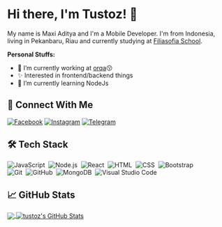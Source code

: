 
# Hi there, I'm Tustoz! &#x1F44B;
My name is Maxi Aditya and I'm a Mobile Developer. I'm from Indonesia, living in Pekanbaru, Riau and currently studying at [Filiasofia School](https://filiasofia.sch.id).

**Personal Stuffs:**
- 🔭 I’m currently working at [orqa](https://github.com/orqaid):kissing:
- &#x2728; Interested in frontend/backend things
- 🌱 I’m currently learning NodeJs

<!--
## &#x1F527; Technologies & Tools
[![Operating System](https://img.shields.io/badge/OS-Linux-%23FEBD16?style=for-the-badge&logoColor=white&logo=linux)](https://github.com/tustoz)
[![Code Editor](https://img.shields.io/badge/%20IDE-VS_Code-%230078d7?style=for-the-badge&logoColor=white&logo=visual-studio-code)](https://github.com/tustoz)
[![Front End](https://img.shields.io/badge/HTML5-%23e34c26?style=for-the-badge&logoColor=white&logo=html5)](https://github.com/tustoz)
[![Front End](https://img.shields.io/badge/CSS3-%23264de4?style=for-the-badge&logoColor=white&logo=css3)](https://github.com/tustoz)
[![Front End](https://img.shields.io/badge/JQuery-%230769ad?style=for-the-badge&logoColor=white&logo=jquery)](https://github.com/tustoz)
[![Front End](https://img.shields.io/badge/SCSS-%23c69?style=for-the-badge&logoColor=white&logo=sass)](https://github.com/tustoz)
[![Front End](https://img.shields.io/badge/Bootstrap-%23563d7c?style=for-the-badge&logoColor=white&logo=bootstrap)](https://github.com/tustoz)
[![Language](https://img.shields.io/badge/Code-PHP-%238993be?style=for-the-badge&logoColor=white&logo=php)](https://github.com/tustoz)
[![Language](https://img.shields.io/badge/Code-Java-%23f89820?style=for-the-badge&logoColor=white&logo=java)](https://github.com/tustoz)
[![Language](https://img.shields.io/badge/Code-JavaScript-%23f0db4f?style=for-the-badge&logoColor=white&logo=javascript)](https://github.com/tustoz)
[![Language](https://img.shields.io/badge/Code-TypeScript-%23007acc?style=for-the-badge&logoColor=white&logo=typescript)](https://github.com/tustoz)
[![Language](https://img.shields.io/badge/CodeIgniter-%23dd4814?style=for-the-badge&logoColor=white&logo=codeigniter)](https://github.com/tustoz)
[![Language](https://img.shields.io/badge/Firebase-%23FFA611?style=for-the-badge&logoColor=white&logo=firebase)](https://github.com/tustoz)
[![Language](https://img.shields.io/badge/Ionic-%23498AFF?style=for-the-badge&logoColor=white&logo=ionic)](https://github.com/tustoz)
[![Language](https://img.shields.io/badge/Angular-%23dd1b16?style=for-the-badge&logoColor=white&logo=angular)](https://github.com/tustoz)
[![Language](https://img.shields.io/badge/Shell-Bash-%234eaa25?style=for-the-badge&logoColor=white&logo=gnu-bash)](https://github.com/tustoz)
[![Language](https://img.shields.io/badge/Tools-NPM-%23FFFFFF?style=for-the-badge&logoColor=white&logo=npm)](https://github.com/tustoz)
[![Language](https://img.shields.io/badge/Tools-Git-%23f34f29?style=for-the-badge&logoColor=white&logo=git)](https://github.com/tustoz)
[![Language](https://img.shields.io/badge/Tools-MySQL-%2300758F?style=for-the-badge&logoColor=white&logo=mysql)](https://github.com/tustoz)
[![Language](https://img.shields.io/badge/Tools-SQLite3-blue?style=for-the-badge&logoColor=white&logo=sqlite)](https://github.com/tustoz)
-->

## &#x1F919; Connect With Me
[![Facebook](https://img.shields.io/badge/Facebook-%234267B2.svg?&style=for-the-badge&logo=facebook&logoColor=white)](https://www.facebook.com/maxi.aditya.7)
[![Instagram](https://img.shields.io/badge/Instagram-%238a3ab9.svg?&style=for-the-badge&logo=instagram&logoColor=white)](https://www.instagram.com/maxi.aditya)
[![Telegram](https://img.shields.io/badge/Telegram-%230088cc.svg?&style=for-the-badge&logo=telegram&logoColor=white)](https://t.me/tustoz)

## 🛠&nbsp;Tech Stack

![JavaScript](https://img.shields.io/badge/-JavaScript-333333?style=flat&logo=javascript)&nbsp;
![Node.js](https://img.shields.io/badge/-Node.js-333333?style=flat&logo=node.js)&nbsp;
![React](https://shields.io/badge/-React-333333?style=flat&logo=react)&nbsp;
![HTML](https://img.shields.io/badge/-HTML-333333?style=flat&logo=HTML5)&nbsp;
![CSS](https://img.shields.io/badge/-CSS-333333?style=flat&logo=CSS3&logoColor=1572B6)&nbsp;
![Bootstrap](https://img.shields.io/badge/-Bootstrap-333333?style=flat&logo=bootstrap&logoColor=563D7C)\
![Git](https://img.shields.io/badge/-Git-333333?style=flat&logo=git)&nbsp;
![GitHub](https://img.shields.io/badge/-GitHub-333333?style=flat&logo=github)&nbsp;
![MongoDB](https://shields.io/badge/-MongoDB-333333?style=flat&logo=mongodb)&nbsp;
![Visual Studio Code](https://img.shields.io/badge/-Visual%20Studio%20Code-333333?style=flat&logo=visual-studio-code&logoColor=007ACC)&nbsp;

## &#x1f4c8; GitHub Stats
<a href="https://github.com/sooluh">
  <img align="center" src="https://github-readme-stats.vercel.app/api/top-langs/?username=tustoz&layout=compact&hide_border=true&theme=dark" />
</a>
<a href="https://github.com/tustoz">
  <img align="center" src="https://github-readme-stats.vercel.app/api?username=tustoz&count_private=true&show_icons=true&hide_border=true&custom_title=My%20Github%20Stats&include_all_commits=true&hide=issues&theme=dark" alt="tustoz's GitHub Stats" />
</a>
